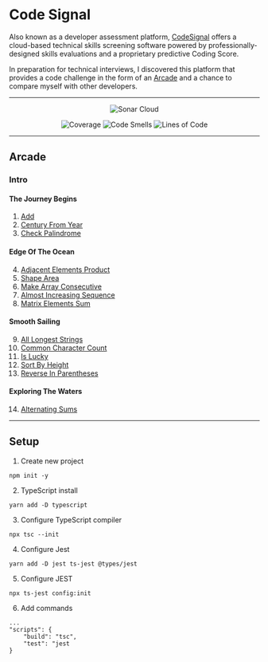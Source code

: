 # Code Signal

Also known as a developer assessment platform, [CodeSignal](https://codesignal.com/) offers a cloud-based technical skills screening software powered by professionally-designed skills evaluations and a proprietary predictive Coding Score.

In preparation for technical interviews, I discovered this platform that provides a code challenge in the form of an [Arcade](https://app.codesignal.com/arcade/) and a chance to compare myself with other developers. 

---

<p align="center">
    <img src="https://sonarcloud.io/images/project_badges/sonarcloud-white.svg" alt="Sonar Cloud">
</p>

<p align="center">
    <img src="https://sonarcloud.io/api/project_badges/measure?project=jakubjirous_code-signal&metric=coverage" alt="Coverage">
    <img src="https://sonarcloud.io/api/project_badges/measure?project=jakubjirous_code-signal&metric=code_smells" alt="Code Smells">    
    <img src="https://sonarcloud.io/api/project_badges/measure?project=jakubjirous_code-signal&metric=ncloc" alt="Lines of Code">
</p>

---

## Arcade

### Intro

#### The Journey Begins

1) [Add](/src/arcade/intro/01-add/INDEX.md)
2) [Century From Year](/src/arcade/intro/02-century-from-year/INDEX.md)
3) [Check Palindrome](/src/arcade/intro/03-check-palindrome/INDEX.md)

#### Edge Of The Ocean

4) [Adjacent Elements Product](/src/arcade/intro/04-adjacent-elements-product/INDEX.md)
5) [Shape Area](/src/arcade/intro/05-shape-area/INDEX.md)
6) [Make Array Consecutive](/src/arcade/intro/06-make-array-consecutive/INDEX.md)
7) [Almost Increasing Sequence](/src/arcade/intro/07-almost-increasing-sequence/INDEX.md)
8) [Matrix Elements Sum](/src/arcade/intro/08-matrix-elements-sum/INDEX.md)

#### Smooth Sailing

9) [All Longest Strings](/src/arcade/intro/09-all-longest-strings/INDEX.md)
10) [Common Character Count](/src/arcade/intro/10-common-character-count/INDEX.md)
11) [Is Lucky](/src/arcade/intro/11-is-lucky/INDEX.md)
12) [Sort By Height](/src/arcade/intro/12-sort-by-height/INDEX.md)
13) [Reverse In Parentheses](/src/arcade/intro/13-reverse-in-parentheses/INDEX.md)

#### Exploring The Waters
 
14) [Alternating Sums](/src/arcade/intro/14-alternating-sums/INDEX.md)

---

## Setup

1) Create new project

```
npm init -y
```

2) TypeScript install

```
yarn add -D typescript
```

3) Configure TypeScript compiler

```
npx tsc --init
```

4) Configure Jest

```
yarn add -D jest ts-jest @types/jest
```

5) Configure JEST

```
npx ts-jest config:init
```

6) Add commands

```
...
"scripts": {
    "build": "tsc",
    "test": "jest
}
